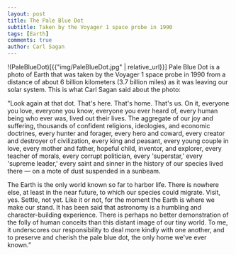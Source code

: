 ```yaml
---
layout: post
title: The Pale Blue Dot
subtitle: Taken by the Voyager 1 space probe in 1990
tags: [Earth]
comments: true
author: Carl Sagan
---
```

!(PaleBlueDot)[{{"img/PaleBlueDot.jpg" | relative_url}}]
Pale Blue Dot is a photo of Earth that was taken by the Voyager 1 space probe in 1990 from a distance of about 6 billion kilometers (3.7 billion miles) as it was leaving our solar system. This is what Carl Sagan said about the photo:

"Look again at that dot. That's here. That's home. That's us. On it, everyone you love, everyone you know, everyone you ever heard of, every human being who ever was, lived out their lives. The aggregate of our joy and suffering, thousands of confident religions, ideologies, and economic doctrines, every hunter and forager, every hero and coward, every creator and destroyer of civilization, every king and peasant, every young couple in love, every mother and father, hopeful child, inventor, and explorer, every teacher of morals, every corrupt politician, every 'superstar,' every 'supreme leader,' every saint and sinner in the history of our species lived there — on a mote of dust suspended in a sunbeam.

The Earth is the only world known so far to harbor life. There is nowhere else, at least in the near future, to which our species could migrate. Visit, yes. Settle, not yet. Like it or not, for the moment the Earth is where we make our stand. It has been said that astronomy is a humbling and character-building experience. There is perhaps no better demonstration of the folly of human conceits than this distant image of our tiny world. To me, it underscores our responsibility to deal more kindly with one another, and to preserve and cherish the pale blue dot, the only home we've ever known.”
